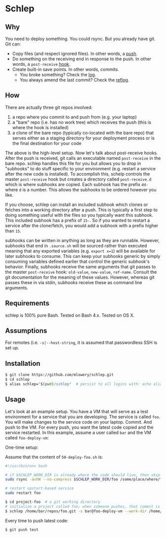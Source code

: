 # Schlep

## Why

You need to deploy something. You could rsync. But you already have git. Git can:

* Copy files (and respect ignored files). In other words, a [push](https://git-scm.com/docs/git-push).
* Do something on the receiving end in response to the push. In other words, a 
`post-receive` [hook](https://git-scm.com/docs/githooks).
* Create built-in save points. In other words, commits.
    * You broke something? Check the [log](https://git-scm.com/docs/git-log).
    * You always amend the last commit? Check the [reflog](https://git-scm.com/docs/git-reflog).

## How

There are actually three git repos involved:

1. a repo where you commit to and push from (e.g. your laptop)
2. a "bare" repo (i.e. has no work tree) which receives the push (this is where the hook is installed)
3. a clone of the bare repo (typically co-located with the bare repo) that serves either as a staging directory for your 
deployment process or is the final destination for your code

The above is the high-level setup. Now let's talk about post-receive hooks. 
After the push is received, git calls an executable named `post-receive` in the 
bare repo. schlep handles this file for you but allows you to drop in "subhooks" 
to do stuff specific to your environment (e.g. restart a service after the new 
code is installed). To accomplish this, schelp controls the master `post-receive` hook but 
creates a directory called `post-receive.d` which is where subhooks are copied. 
Each subhook has the prefix `dd-` where `d` is a number. This allows the subhooks 
to be ordered however you like.

If you choose, schlep can install an included subhook which clones or fetches 
into a working directory after a push. This is typically a first step to doing 
something useful with the files so you typically want this subhook. This included 
subhook has a prefix of `15-`. So if you wanted to restart a service after the 
clone/fetch, you would add a subhook with a prefix higher than `15`.

subhooks can be written in anything as long as they are runnable. However, 
subhooks that end in `.source.sh` will be sourced rather than executed meaning 
that any exported variables (e.g. `export x=1`) will be available for 
later subhooks to consume. This can keep your subhooks generic by simply consuming 
variables defined earlier that control the generic subhook's behavior. Finally, subhooks receive 
the same arguments that git passes to the master `post-receive` hook: 
`old-value`, `new-value`, `ref-name`. Consult the git documentation for the meaning of 
these values. However, whereas git passes these in via stdin, 
subhooks receive these as command line arguments.

## Requirements

schlep is 100% pure Bash. Tested on Bash 4.x. Tested on OS X.

## Assumptions

For remotes (i.e. `-s|--host-string`, it is assumed that passwordless SSH is set up.

## Installation

```bash
$ git clone https://github.com/mlowery/schlep.git
$ cd schlep
$ alias schlep="$(pwd)/schlep"  # persist to all logins with: echo alias schlep="$(pwd)/schlep" >> ~/.bashrc
```

## Usage

Let's look at an example setup. You have a VM that will serve as a test 
environment for a service that you are developing. The service is called `foo`. You will make changes to the 
service code on your laptop. Commit. And push to the VM. For every push, you 
want the latest code copied and the service restarted. In this example, assume a user called `bar` and the VM called `foo-deploy-vm`:


One-time setup:

Assume that the content of `50-deploy-foo.sh` is:

```bash
#!/usr/bin/env bash

# if $SCHLEP_WORK_DIR is already where the code should live, then skip this step
sudo rsync -avhW --no-compress $SCHLEP_WORK_DIR/foo /some/place/where/foo/lives

# restart upstart-based service
sudo restart foo
```

```bash
$ cd project-foo  # a git working directory
# initialize a project called foo; when someone pushes, that commit is checked out in work-dir
$ schlep /home/bar/repos/foo.git -s bar@foo-deploy-vm --work-dir /home/bar/foo --file 50-deploy-foo.sh
```

Every time to push latest code:

```bash
$ git push test
```

